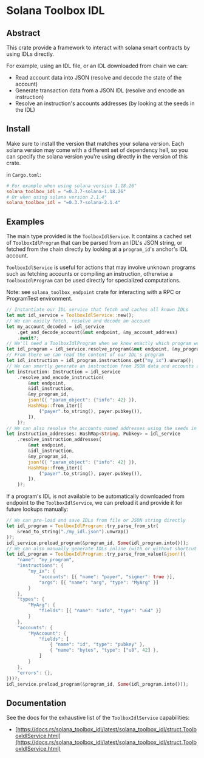 # Solana Toolbox IDL

## Abstract

This crate provide a framework to interact with solana smart contracts by using IDLs directly.

For example, using an IDL file, or an IDL downloaded from chain we can:

- Read account data into JSON (resolve and decode the state of the account)
- Generate transaction data from a JSON IDL (resolve and encode an instruction)
- Resolve an instruction's accounts addresses (by looking at the seeds in the IDL)

## Install

Make sure to install the version that matches your solana version.
Each solana version may come with a different set of dependency hell, so you can specify the solana version you're using directly in the version of this crate.

in `Cargo.toml`:

```toml
# For example when using solana version 1.18.26"
solana_toolbox_idl = "=0.3.7-solana-1.18.26"
# Or when using solana version 2.1.4"
solana_toolbox_idl = "=0.3.7-solana-2.1.4"
```

## Examples

The main type provided is the `ToolboxIdlService`. It contains a cached set of `ToolboxIdlProgram` that can be parsed from an IDL's JSON string, or fetched from the chain directly by looking at a `program_id`'s anchor's IDL account.

`ToolboxIdlService` is useful for actions that may involve unknown programs such as fetching accounts or compiling an instruction, otherwise a `ToolboxIdlProgram` can be used directly for specialized computations.

Note: see `solana_toolbox_endpoint` crate for interacting with a RPC or ProgramTest environment.

```rust
// Instantiate our IDL service that fetch and caches all known IDLs
let mut idl_service = ToolboxIdlService::new();
// We can easily fetch, resolve and decode an account
let my_account_decoded = idl_service
    .get_and_decode_account(&mut endpoint, &my_account_address)
    .await?;
// We'll need a ToolboxIdlProgram when we know exactly which program we're using
let idl_program = idl_service.resolve_program(&mut endpoint, &my_program_id).await?;
// From there we can read the content of our IDL's program
let idl_instruction = idl_program.instructions.get("my_ix").unwrap();
// We can smartly generate an instruction from JSON data and accounts addresses
let instruction: Instruction = idl_service
    .resolve_and_encode_instruction(
        &mut endpoint,
        &idl_instruction,
        &my_program_id,
        json!({ "param_object": {"info": 42} }),
        HashMap::from_iter([
            ("payer".to_string(), payer.pubkey()),
        ]),
    )?;
// We can also resolve the accounts named addresses using the seeds in the IDL
let instruction_addresses: HashMap<String, Pubkey> = idl_service
    .resolve_instruction_addresses(
        &mut endpoint,
        &idl_instruction,
        &my_program_id,
        json!({ "param_object": {"info": 42} }),
        HashMap::from_iter([
            ("payer".to_string(), payer.pubkey()),
        ]),
    )?;
```

If a program's IDL is not available to be automatically downloaded from endpoint to the `ToolboxIdlService`, we can preload it and provide it for future lookups manually:

```rust
// We can pre-load and save IDLs from file or JSON string directly
let idl_program = ToolboxIdlProgram::try_parse_from_str(
    &read_to_string("./my_idl.json").unwrap()
)?;
idl_service.preload_program(&program_id, Some(idl_program.into()));
// We can also manually generate IDLs inline (with or without shortcut syntax)
let idl_program = ToolboxIdlProgram::try_parse_from_value(&json!({
    "name": "my_program",
    "instructions": {
        "my_ix": {
            "accounts": [{ "name": "payer", "signer": true }],
            "args": [{ "name": "arg", "type": "MyArg" }]
        }
    },
    "types": {
        "MyArg": {
            "fields": [{ "name": "info", "type": "u64" }]
        }
    },
    "accounts": {
        "MyAccount": {
            "fields": [
                { "name": "id", "type": "pubkey" },
                { "name": "bytes", "type": ["u8", 42] },
            ]
        }
    },
    "errors": {},
}))?;
idl_service.preload_program(&program_id, Some(idl_program.into()));
```

## Documentation

See the docs for the exhaustive list of the `ToolboxIdlService` capabilities:

- [https://docs.rs/solana_toolbox_idl/latest/solana_toolbox_idl/struct.ToolboxIdlService.html](https://docs.rs/solana_toolbox_idl/latest/solana_toolbox_idl/struct.ToolboxIdlService.html)
